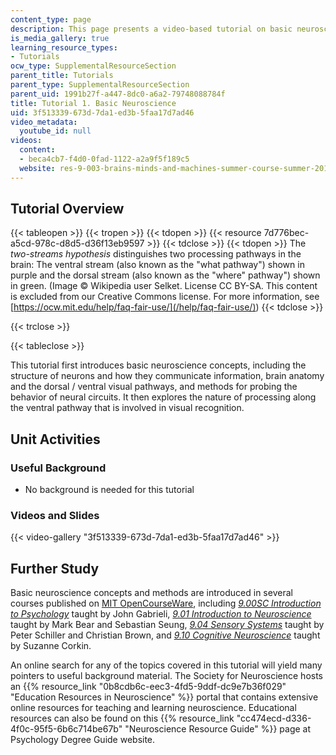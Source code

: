 ```yaml
---
content_type: page
description: This page presents a video-based tutorial on basic neuroscience.
is_media_gallery: true
learning_resource_types:
- Tutorials
ocw_type: SupplementalResourceSection
parent_title: Tutorials
parent_type: SupplementalResourceSection
parent_uid: 1991b27f-a447-8dc0-a6a2-79748088784f
title: Tutorial 1. Basic Neuroscience
uid: 3f513339-673d-7da1-ed3b-5faa17d7ad46
video_metadata:
  youtube_id: null
videos:
  content:
  - beca4cb7-f4d0-0fad-1122-a2a9f5f189c5
  website: res-9-003-brains-minds-and-machines-summer-course-summer-2015
---
```


Tutorial Overview
-----------------

{{< tableopen >}}
{{< tropen >}}
{{< tdopen >}}
{{< resource 7d776bec-a5cd-978c-d8d5-d36f13eb9597 >}}
{{< tdclose >}}
{{< tdopen >}}
The _two-streams hypothesis_ distinguishes two processing pathways in the brain: The ventral stream (also known as the "what pathway") shown in purple and the dorsal stream (also known as the "where" pathway") shown in green. (Image © Wikipedia user Selket. License CC BY-SA. This content is excluded from our Creative Commons license. For more information, see [https://ocw.mit.edu/help/faq-fair-use/](/help/faq-fair-use/))
{{< tdclose >}}

{{< trclose >}}

{{< tableclose >}}

This tutorial first introduces basic neuroscience concepts, including the structure of neurons and how they communicate information, brain anatomy and the dorsal / ventral visual pathways, and methods for probing the behavior of neural circuits. It then explores the nature of processing along the ventral pathway that is involved in visual recognition.

Unit Activities
---------------

### Useful Background

*   No background is needed for this tutorial

### Videos and Slides

{{< video-gallery "3f513339-673d-7da1-ed3b-5faa17d7ad46" >}}


Further Study
-------------

Basic neuroscience concepts and methods are introduced in several courses published on [MIT OpenCourseWare](./resolveuid/05fcbd61fbc5de632b9274d820e4fd60), including [_9.00SC Introduction to Psychology_](/courses/9-00sc-introduction-to-psychology-fall-2011) taught by John Gabrieli, [_9.01 Introduction to Neuroscience_](/courses/9-01-introduction-to-neuroscience-fall-2007) taught by Mark Bear and Sebastian Seung, [_9.04 Sensory Systems_](/courses/9-04-sensory-systems-fall-2013) taught by Peter Schiller and Christian Brown, and [_9.10 Cognitive Neuroscience_](/courses/9-10-cognitive-neuroscience-spring-2006) taught by Suzanne Corkin.

An online search for any of the topics covered in this tutorial will yield many pointers to useful background material. The Society for Neuroscience hosts an {{% resource_link "0b8cdb6c-eec3-4fd5-9ddf-dc9e7b36f029" "Education Resources in Neuroscience" %}} portal that contains extensive online resources for teaching and learning neuroscience. Educational resources can also be found on this {{% resource_link "cc474ecd-d336-4f0c-95f5-6b6c714be67b" "Neuroscience Resource Guide" %}} page at Psychology Degree Guide website.